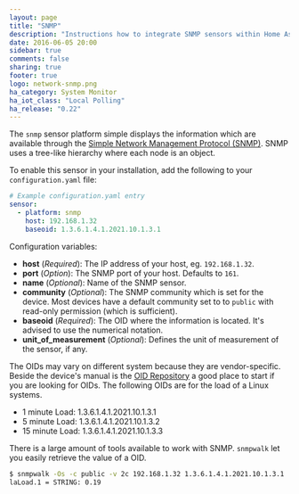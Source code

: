 ```yaml
---
layout: page
title: "SNMP"
description: "Instructions how to integrate SNMP sensors within Home Assistant."
date: 2016-06-05 20:00
sidebar: true
comments: false
sharing: true
footer: true
logo: network-snmp.png
ha_category: System Monitor
ha_iot_class: "Local Polling"
ha_release: "0.22"
---
```



The `snmp` sensor platform simple displays the information which are available through the [Simple Network Management Protocol (SNMP)](https://en.wikipedia.org/wiki/Simple_Network_Management_Protocol). SNMP uses a tree-like hierarchy where each node is an object.

To enable this sensor in your installation, add the following to your `configuration.yaml` file:

```yaml
# Example configuration.yaml entry
sensor:
  - platform: snmp
    host: 192.168.1.32
    baseoid: 1.3.6.1.4.1.2021.10.1.3.1
```

Configuration variables:

- **host** (*Required*): The IP address of your host, eg. `192.168.1.32`.
- **port** (*Option*): The SNMP port of your host. Defaults to `161`.
- **name** (*Optional*): Name of the SNMP sensor.
- **community** (*Optional*): The SNMP community which is set for the device. Most devices have a default community set to to `public` with read-only permission (which is sufficient).
- **baseoid** (*Required*): The OID where the information is located. It's advised to use the numerical notation.
- **unit_of_measurement** (*Optional*): Defines the unit of measurement of the sensor, if any.

The OIDs may vary on different system because they are vendor-specific. Beside the device's manual is the [OID Repository](http://www.oid-info.com/) a good place to start if you are looking for OIDs. The following OIDs are for the load of a Linux systems.

- 1 minute Load: 1.3.6.1.4.1.2021.10.1.3.1
- 5 minute Load: 1.3.6.1.4.1.2021.10.1.3.2
- 15 minute Load: 1.3.6.1.4.1.2021.10.1.3.3

There is a large amount of tools available to work with SNMP. `snmpwalk` let you easily retrieve the value of a OID.

```bash
$ snmpwalk -Os -c public -v 2c 192.168.1.32 1.3.6.1.4.1.2021.10.1.3.1
laLoad.1 = STRING: 0.19
```

